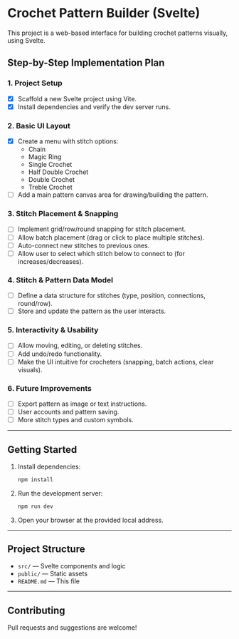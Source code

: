 # Crochet Pattern Builder (Svelte)

This project is a web-based interface for building crochet patterns visually, using Svelte.

## Step-by-Step Implementation Plan

### 1. Project Setup
- [x] Scaffold a new Svelte project using Vite.
- [x] Install dependencies and verify the dev server runs.

### 2. Basic UI Layout
- [x] Create a menu with stitch options:
    - Chain
    - Magic Ring
    - Single Crochet
    - Half Double Crochet
    - Double Crochet
    - Treble Crochet
- [ ] Add a main pattern canvas area for drawing/building the pattern.

### 3. Stitch Placement & Snapping
- [ ] Implement grid/row/round snapping for stitch placement.
- [ ] Allow batch placement (drag or click to place multiple stitches).
- [ ] Auto-connect new stitches to previous ones.
- [ ] Allow user to select which stitch below to connect to (for increases/decreases).

### 4. Stitch & Pattern Data Model
- [ ] Define a data structure for stitches (type, position, connections, round/row).
- [ ] Store and update the pattern as the user interacts.

### 5. Interactivity & Usability
- [ ] Allow moving, editing, or deleting stitches.
- [ ] Add undo/redo functionality.
- [ ] Make the UI intuitive for crocheters (snapping, batch actions, clear visuals).

### 6. Future Improvements
- [ ] Export pattern as image or text instructions.
- [ ] User accounts and pattern saving.
- [ ] More stitch types and custom symbols.

---

## Getting Started

1. Install dependencies:
   ```bash
   npm install
   ```
2. Run the development server:
   ```bash
   npm run dev
   ```
3. Open your browser at the provided local address.

---

## Project Structure
- `src/` — Svelte components and logic
- `public/` — Static assets
- `README.md` — This file

---

## Contributing
Pull requests and suggestions are welcome!
